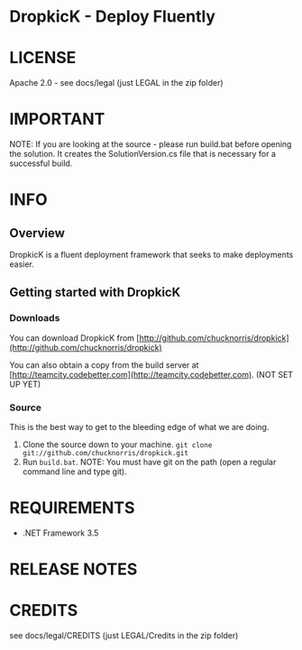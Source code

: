 DropkicK - Deploy Fluently
=======

# LICENSE
Apache 2.0 - see docs/legal (just LEGAL in the zip folder)

# IMPORTANT
NOTE: If you are looking at the source - please run build.bat before opening the solution. It creates the SolutionVersion.cs file that is necessary for a successful build.

# INFO
## Overview
DropkicK is a fluent deployment framework that seeks to make deployments easier.

## Getting started with DropkicK
### Downloads
 You can download DropkicK from [http://github.com/chucknorris/dropkick](http://github.com/chucknorris/dropkick)

 You can also obtain a copy from the build server at [http://teamcity.codebetter.com](http://teamcity.codebetter.com). (NOT SET UP YET)

### Source
This is the best way to get to the bleeding edge of what we are doing.

1. Clone the source down to your machine. 
  `git clone git://github.com/chucknorris/dropkick.git`
2. Run `build.bat`. NOTE: You must have git on the path (open a regular command line and type git).

 
# REQUIREMENTS
* .NET Framework 3.5 


# RELEASE NOTES

# CREDITS
see docs/legal/CREDITS (just LEGAL/Credits in the zip folder)
